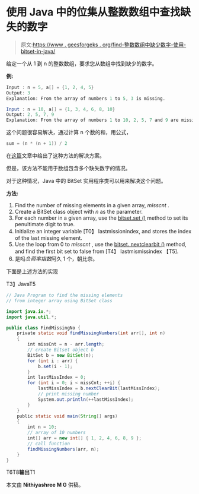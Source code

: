 # 使用 Java 中的位集从整数数组中查找缺失的数字

> 原文:[https://www . geesforgeks . org/find-整数数组中缺少数字-使用-bitset-in-java/](https://www.geeksforgeeks.org/finding-missing-number-from-integer-array-using-bitset-in-java/)

给定一个从 1 到 n 的整数数组，要求您从数组中找到缺少的数字。

**例:**

```java
Input : n = 5, a[] = {1, 2, 4, 5}
Output: 3
Explanation: From the array of numbers 1 to 5, 3 is missing.

Input : n = 10, a[] = {1, 3, 4, 6, 8, 10}
Output: 2, 5, 7, 9
Explanation: From the array of numbers 1 to 10, 2, 5, 7 and 9 are missing.

```

这个问题很容易解决，通过计算 n 个数的和，用公式，

```java
sum = (n * (n + 1)) / 2

```

在[这篇](https://www.geeksforgeeks.org/find-the-missing-number/)文章中给出了这种方法的解决方案。

但是，该方法不能用于数组包含多个缺失数字的情况。

对于这种情况，Java 中的 BitSet 实用程序类可以用来解决这个问题。

**方法:**

1.  Find the number of missing elements in a given array, *misscnt* .
2.  Create a BitSet class object with *n* as the parameter.
3.  For each number in a given array, use the [bitset.set ()](https://www.geeksforgeeks.org/java-util-bitset-set-method-java/) method to set its penultimate digit to true.
4.  Initialize an integer variable [T0】 lastmissionindex, and stores the index of the last missing element.
5.  Use the loop from 0 to *misscnt* , use the [bitset. nextclearbit ()](https://www.geeksforgeeks.org/java-bitset-nextclearbit/) method, and find the first bit set to false from [T4】 lastmismissindex 【T5].
6.  是吗*负荷率指数*阿久 1 个，朝比奈。

下面是上述方法的实现

T3】JavaT5

```java
// Java Program to find the missing elements
// from integer array using BitSet class

import java.io.*;
import java.util.*;

public class FindMissingNo {
    private static void findMissingNumbers(int arr[], int n)
    {
        int missCnt = n - arr.length;
        // create Bitset object b
        BitSet b = new BitSet(n);
        for (int i : arr) {
            b.set(i - 1);
        }
        int lastMissIndex = 0;
        for (int i = 0; i < missCnt; ++i) {
            lastMissIndex = b.nextClearBit(lastMissIndex);
            // print missing number
            System.out.println(++lastMissIndex);
        }
    }
    public static void main(String[] args)
    {
        int n = 10;
        // array of 10 numbers
        int[] arr = new int[] { 1, 2, 4, 6, 8, 9 };
        // call function
        findMissingNumbers(arr, n);
    }
}
```

T6T8**输出**T1

本文由 **Nithiyashree M G** 供稿。